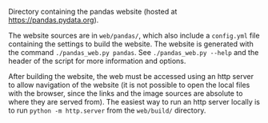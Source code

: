 Directory containing the pandas website (hosted at https://pandas.pydata.org).

The website sources are in `web/pandas/`, which also include a `config.yml` file
containing the settings to build the website. The website is generated with the
command `./pandas_web.py pandas`. See `./pandas_web.py --help` and the header of
the script for more information and options.

After building the website, the web must be accessed using
an http server to allow navigation of the website (it is not possible to open the local files with the browser, since the links and
the image sources are absolute to where they are served from). The easiest way
to run an http server locally is to run `python -m http.server` from the
`web/build/` directory.
